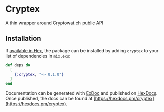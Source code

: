# Cryptex

A thin wrapper around Cryptowat.ch public API

## Installation

If [available in Hex](https://hex.pm/docs/publish), the package can be installed
by adding `cryptex` to your list of dependencies in `mix.exs`:

```elixir
def deps do
  [
    {:cryptex, "~> 0.1.0"}
  ]
end
```

Documentation can be generated with [ExDoc](https://github.com/elixir-lang/ex_doc)
and published on [HexDocs](https://hexdocs.pm). Once published, the docs can
be found at [https://hexdocs.pm/cryptex](https://hexdocs.pm/cryptex).

